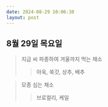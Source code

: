 ```yaml
---
date: 2024-08-29 10:06:38
layout: post
---
```



## 8월  29일 목요일
> 지금 씨 파종하여 겨울까지 먹는 채소
>>아욱, 쑥갓, 상추, 배추

> 모종 심는 채소
>>브로컬리, 케일